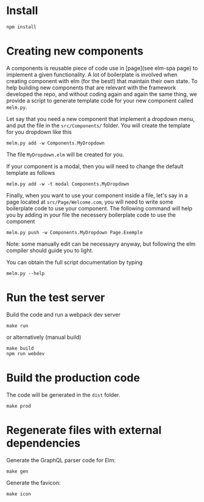 # Install

    npm install


# Creating new components

A components is reusable piece of code use in [page](see elm-spa page) to implement a given functionality. 
A lot of boilerplate is involved when creating component with elm (for the best!) that maintain their own state.
To help building new components that are relevant with the framework developed the repo, and without coding again and again the same thing,
we provide a script to generate template code for your new component called `melm.py`.

Let say that you need a new component that implement a dropdown menu, and put the file in the `src/Components/` folder.
You will create the template for you dropdown like this

    melm.py add -w Components.MyDropdown

The file `MyDropdown.elm` will be created for you.

If your component is a modal, then you will need to change the default template as follows

    melm.py add -w -t modal Components.MyDropdown


Finally, when you want to use your component inside a file, let's say in a page located at `src/Page/Welcome.com`, you will need to write some boilerplate code to use your component. The following command will help you by adding in your file the necessery boilerplate code to use the component 

    melm.py push -w Components.MyDropdown Page.Exemple

Note: some manually edit can be necessayry anyway, but following the elm compiler should guide you to light.

You can obtain the full script documentation by typing

    melm.py --help

# Run the test server

Build the code and run a webpack dev server

    make run

or alternatively (manual build)

    make build
    npm run webdev

# Build the production code

The code will be generated in the `dist` folder.

    make prod


# Regenerate files with external dependencies

Generate the GraphQL parser code for Elm:

    make gen

Generate the favicon:

    make icon


